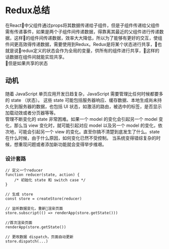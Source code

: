 # Redux总结  
在React中父组件通过props将其数据传递给子组件，但是子组件传递给父组件需有传递事件，如果是两个子组件间传递数据，得靠离其最近的父组件进行传递数据，这样的组件间传递数据，效率大大降低，所以为了能够有更好的交互，使组件间更高效得传递数据，需要使用到Redux。Redux是将某个状态进行共享，也就是说redux定义的状态会作为全局的变量，供所有的组件进行共享，这样的话数据在组件间就能实现共享。  
但是如果共享的状态    

## 动机  
随着 JavaScript 单页应用开发日趋复杂，JavaScript 需要管理比任何时候都要多的 state （状态）。 这些 state 可能包括服务器响应、缓存数据、本地生成尚未持久化到服务器的数据，也包括 UI 状态，如激活的路由，被选中的标签，是否显示加载动效或者分页器等等。  
管理不断变化的 state 非常困难。如果一个 model 的变化会引起另一个 model 变化，那么当 view 变化时，就可能引起对应 model 以及另一个 model 的变化，依次地，可能会引起另一个 view 的变化。直至你搞不清楚到底发生了什么。state 在什么时候，由于什么原因，如何变化已然不受控制。 当系统变得错综复杂的时候，想重现问题或者添加新功能就会变得举步维艰。  


### 设计套路  
```
// 定义一个reducer 
function reducer(state, action) {
    /* 初始化 state 和 switch case */
}
 
// 生成 store
const store = createStore(reducer) 

// 监听数据变化，重新渲染页面
store.subscript(() => renderApp(store.getState()))

//首次渲染页面 
renderApp(store.getState())

// 更改数据 dispatch，页面自动更新
store.dispatch(...)
```